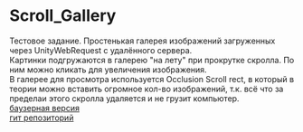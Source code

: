 # Scroll_Gallery
Тестовое задание. Простенькая галерея изображений загруженных через UnityWebRequest с удалённого сервера.<br/>
Картинки подгружаются в галерею "на лету" при прокрутке скролла. По ним можно кликать для увеличения изображения.<br/>
В галерее для просмотра используется Occlusion Scroll rect, в который в теории можно вставить огромное кол-во изображений, т.к. всё что за пределаи этого скролла удаляется и не грузит компьютер.<br/>
[баузерная версия](https://lichinkakote.github.io/Scroll_Gallery/)<br/>
[гит репозиторий](https://github.com/LichinkaKote/Task1_Scroll)<br/>
